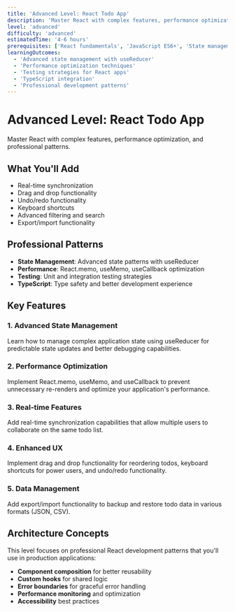```yaml
---
title: 'Advanced Level: React Todo App'
description: 'Master React with complex features, performance optimization, and professional patterns'
level: 'advanced'
difficulty: 'advanced'
estimatedTime: '4-6 hours'
prerequisites: ['React fundamentals', 'JavaScript ES6+', 'State management basics']
learningOutcomes:
  - 'Advanced state management with useReducer'
  - 'Performance optimization techniques'
  - 'Testing strategies for React apps'
  - 'TypeScript integration'
  - 'Professional development patterns'
---
```


# Advanced Level: React Todo App

Master React with complex features, performance optimization, and professional patterns.

## What You'll Add

- Real-time synchronization
- Drag and drop functionality
- Undo/redo functionality
- Keyboard shortcuts
- Advanced filtering and search
- Export/import functionality

## Professional Patterns

- **State Management**: Advanced state patterns with useReducer
- **Performance**: React.memo, useMemo, useCallback optimization
- **Testing**: Unit and integration testing strategies
- **TypeScript**: Type safety and better development experience

## Key Features

### 1. Advanced State Management

Learn how to manage complex application state using useReducer for predictable state updates and better debugging capabilities.

### 2. Performance Optimization

Implement React.memo, useMemo, and useCallback to prevent unnecessary re-renders and optimize your application's performance.

### 3. Real-time Features

Add real-time synchronization capabilities that allow multiple users to collaborate on the same todo list.

### 4. Enhanced UX

Implement drag and drop functionality for reordering todos, keyboard shortcuts for power users, and undo/redo functionality.

### 5. Data Management

Add export/import functionality to backup and restore todo data in various formats (JSON, CSV).

## Architecture Concepts

This level focuses on professional React development patterns that you'll use in production applications:

- **Component composition** for better reusability
- **Custom hooks** for shared logic
- **Error boundaries** for graceful error handling
- **Performance monitoring** and optimization
- **Accessibility** best practices

